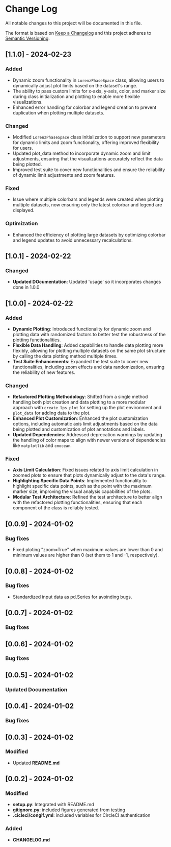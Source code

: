 # Change Log

All notable changes to this project will be documented in this file.

The format is based on [Keep a Changelog](http://keepachangelog.com/)
and this project adheres to [Semantic Versioning](http://semver.org/).

## [1.1.0] - 2024-02-23

### Added
- Dynamic zoom functionality in `LorenzPhaseSpace` class, allowing users to dynamically adjust plot limits based on the dataset's range.
- The ability to pass custom limits for x-axis, y-axis, color, and marker size during class initialization and plotting to enable more flexible visualizations.
- Enhanced error handling for colorbar and legend creation to prevent duplication when plotting multiple datasets.

### Changed
- Modified `LorenzPhaseSpace` class initialization to support new parameters for dynamic limits and zoom functionality, offering improved flexibility for users.
- Updated plot_data method to incorporate dynamic zoom and limit adjustments, ensuring that the visualizations accurately reflect the data being plotted.
- Improved test suite to cover new functionalities and ensure the reliability of dynamic limit adjustments and zoom features.

### Fixed
- Issue where multiple colorbars and legends were created when plotting multiple datasets, now ensuring only the latest colorbar and legend are displayed.

### Optimization
- Enhanced the efficiency of plotting large datasets by optimizing colorbar and legend updates to avoid unnecessary recalculations.


## [1.0.1] - 2024-02-22

### Changed
- **Updated DOcumentation**: Updated 'usage' so it incorporates changes done in 1.0.0

## [1.0.0] - 2024-02-22

### Added
- **Dynamic Plotting**: Introduced functionality for dynamic zoom and plotting data with randomized factors to better test the robustness of the plotting functionalities.
- **Flexible Data Handling**: Added capabilities to handle data plotting more flexibly, allowing for plotting multiple datasets on the same plot structure by calling the data plotting method multiple times.
- **Test Suite Enhancements**: Expanded the test suite to cover new functionalities, including zoom effects and data randomization, ensuring the reliability of new features.

### Changed
- **Refactored Plotting Methodology**: Shifted from a single method handling both plot creation and data plotting to a more modular approach with `create_lps_plot` for setting up the plot environment and `plot_data` for adding data to the plot.
- **Enhanced Plot Customization**: Enhanced the plot customization options, including automatic axis limit adjustments based on the data being plotted and customization of plot annotations and labels.
- **Updated Dependencies**: Addressed deprecation warnings by updating the handling of color maps to align with newer versions of dependencies like `matplotlib` and `cmocean`.

### Fixed
- **Axis Limit Calculation**: Fixed issues related to axis limit calculation in zoomed plots to ensure that plots dynamically adjust to the data's range.
- **Highlighting Specific Data Points**: Implemented functionality to highlight specific data points, such as the point with the maximum marker size, improving the visual analysis capabilities of the plots.
- **Modular Test Architecture**: Refined the test architecture to better align with the refactored plotting functionalities, ensuring that each component of the class is reliably tested.


## [0.0.9] - 2024-01-02

### Bug fixes

- Fixed ploting "zoom=True" when maximum values are lower than 0 and minimum values are higher than 0 (set them to 1 and -1, respectively).

## [0.0.8] - 2024-01-02

### Bug fixes

- Standardized input data as pd.Series for avoinding bugs.

## [0.0.7] - 2024-01-02

### Bug fixes

## [0.0.6] - 2024-01-02

### Bug fixes

## [0.0.5] - 2024-01-02

### Updated Documentation

## [0.0.4] - 2024-01-02

### Bug fixes

## [0.0.3] - 2024-01-02

### Modified

- Updated **README.md**

## [0.0.2] - 2024-01-02

### Modified

- **setup.py**: Integrated with README.md
- **gitignore.py**: included figures generated from testing 
- **.cicleci/congif.yml**: included variables for CircleCI authentication

### Added

- **CHANGELOG.md**